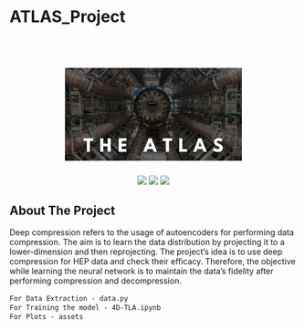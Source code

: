 # ATLAS_Project
<h1 align="center">
  <br>
   <img src="https://github.com/Satyam-kumar-yadav/ATLAS_Project/blob/main/assets/atlas.jpg" alt="Logo ArrayMixer" />
  <br>
</h1>
<p align="center">  
<a href="https://www.codacy.com/app/josetelesmaciel/array-mixer?utm_source=github.com&utm_medium=referral&utm_content=teles/array-mixer&utm_campaign=badger"><img src="https://api.codacy.com/project/badge/Grade/2cbd62dd3c284ce79f6e2c35817bec12"></a>
<a href="https://www.codacy.com/app/josetelesmaciel/array-mixer?utm_source=github.com&utm_medium=referral&utm_content=teles/array-mixer&utm_campaign=Badge_Coverage"><img src="https://api.codacy.com/project/badge/Coverage/8a941e0f57c047c8a481f4854666b42d"></a>
 <a href="https://opensource.org/licenses/apache-2.0"><img src="https://img.shields.io/badge/license-apache2.0-blue.svg"></a>
</p>

## About The Project
Deep compression refers to the usage of autoencoders for performing data compression.
The aim is to learn the data distribution by projecting it to a lower-dimension and then
reprojecting. The project’s idea is to use deep compression for HEP data and check their
efficacy. Therefore, the objective while learning the neural network is to maintain the
data’s fidelity after performing compression and decompression.

```
For Data Extraction - data.py
For Training the model - 4D-TLA.ipynb
For Plots - assets
```
